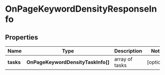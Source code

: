# OnPageKeywordDensityResponseInfo

## Properties

| Name | Type | Description | Notes |
|------------ | ------------- | ------------- | -------------|
**tasks** | **OnPageKeywordDensityTaskInfo[]** | array of tasks |[optional]|